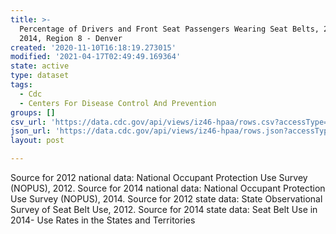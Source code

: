 ```yaml
---
title: >-
  Percentage of Drivers and Front Seat Passengers Wearing Seat Belts, 2012 &
  2014, Region 8 - Denver
created: '2020-11-10T16:18:19.273015'
modified: '2021-04-17T02:49:49.169364'
state: active
type: dataset
tags:
  - Cdc
  - Centers For Disease Control And Prevention
groups: []
csv_url: 'https://data.cdc.gov/api/views/iz46-hpaa/rows.csv?accessType=DOWNLOAD'
json_url: 'https://data.cdc.gov/api/views/iz46-hpaa/rows.json?accessType=DOWNLOAD'
layout: post

---
```

Source for 2012 national data: National Occupant Protection Use Survey (NOPUS), 2012. Source for 2014 national data: National Occupant Protection Use Survey (NOPUS), 2014.  Source for 2012 state data: State Observational Survey of Seat Belt Use, 2012. Source for 2014 state data: Seat Belt Use in 2014- Use Rates in the States and Territories
